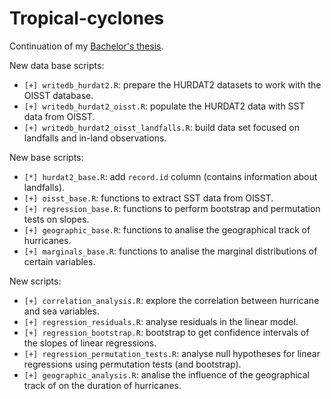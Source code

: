 # Tropical-cyclones
Continuation of my [Bachelor's thesis](https://github.com/aldomann/tropical-cyclones). 

New data base scripts:
 - `[+] writedb_hurdat2.R`: prepare the HURDAT2 datasets to work with the OISST database.
 - `[+] writedb_hurdat2_oisst.R`: populate the HURDAT2 data with SST data from OISST.
 - `[+] writedb_hurdat2_oisst_landfalls.R`: build data set focused on landfalls and in-land observations.
 
New base scripts: 
 - `[*] hurdat2_base.R`: add `record.id` column (contains information about landfalls).
 - `[+] oisst_base.R`: functions to extract SST data from OISST.
 - `[+] regression_base.R`: functions to perform bootstrap and permutation tests on slopes.
 - `[+] geographic_base.R`: functions to analise the geographical track of hurricanes.
 - `[+] marginals_base.R`: functions to analise the marginal distributions of certain variables.

New scripts: 
 - `[+] correlation_analysis.R`: explore the correlation between hurricane and sea variables.
 - `[+] regression_residuals.R`: analyse residuals in the linear model.
 - `[+] regression_bootstrap.R`: bootstrap to get confidence intervals of the slopes of linear regressions.
 - `[+] regression_permutation_tests.R`: analyse null hypotheses for linear regressions using permutation tests (and bootstrap).
 - `[+] geographic_analysis.R`: analise the influence of the geographical track of on the duration of hurricanes.
